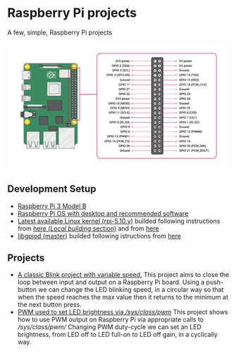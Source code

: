 # Raspberry Pi projects
A few, simple, Raspberry Pi projects
<p align="center">
  <img src="GPIO-Pinout-Diagram.png" width=800/>
</p>

## Development Setup
+ [Raspberry Pi 3 Model B](https://www.raspberrypi.org/products/raspberry-pi-3-model-b/?resellerType=home)
+ [Raspberry Pi OS with desktop and recommended software](https://downloads.raspberrypi.org/raspios_full_armhf/images/raspios_full_armhf-2020-12-04/2020-12-02-raspios-buster-armhf-full.zip)
+ [Latest available Linux kernel (rpi-5.10.y)](https://github.com/raspberrypi/linux/tree/rpi-5.10.y) builded following instructions from [here (*Local building* section)](https://www.raspberrypi.org/documentation/linux/kernel/building.md) and from [here](https://www.kernel.org/doc/html/latest/kbuild/headers_install.html)
+ [libgpiod (master)](https://git.kernel.org/pub/scm/libs/libgpiod/libgpiod.git/tree/?h=master) builded following istructions from [here](https://git.kernel.org/pub/scm/libs/libgpiod/libgpiod.git/about/)

## Projects
+ [A classic Blink project with variable speed.](https://github.com/nicola-masarone/raspberrypi-projects/tree/main/libgpiod-blink-variable-speed) This project aims to close the loop between input and output on a Raspberry Pi board. Using a push-button we can change the LED blinking speed, in a circular way so that when the speed reaches the max value then it returns to the minimum at the next button press.
+ [PWM used to set LED brightness via */sys/class/pwm*](https://github.com/nicola-masarone/raspberrypi-projects/tree/main/pwm_test) This project shows how to use PWM output on Raspberry Pi via appropriate calls to */sys/class/pwm/* Changing PWM duty-cycle we can set an LED brightness, from LED off to LED full-on to LED off gain, in a cyclically way.

